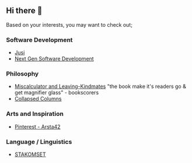 ## Hi there 👋

Based on your interests, you may want to check out;
  ### Software Development
  - [Jusi](https://github.com/unviva/jusi)
  - [Next Gen Software Development](https://github.com/unviva/unviva/blob/main/next-gen-software-development.md)
    
  ### Philosophy
  - [Miscalculator and Leaving-Kindmates](https://notes-sigma-rust.vercel.app/) "the book make it's readers go & get magnifier glass" - bookscorers
  - [Collapsed Columns](https://www.barnesandnoble.com/w/collapsed-columns-zg-r-arslan/1143306364)
    
  ### Arts and Inspiration
  - [Pinterest - Arsta42](https://pinterest.com/arsta42)

  ### Language / Linguistics
  - [STAKOMSET](https://github.com/unviva/STAKOMSET)


<!--
**unviva/unviva** is a ✨ _special_ ✨ repository because its `README.md` (this file) appears on your GitHub profile.

Here are some ideas to get you started:

- 🔭 I’m currently working on ...
- 🌱 I’m currently learning ...
- 👯 I’m looking to collaborate on ...
- 🤔 I’m looking for help with ...
- 💬 Ask me about ...
- 📫 How to reach me: ...
- 😄 Pronouns: ...
- ⚡ Fun fact: ...
-->
